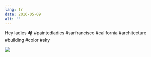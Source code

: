 ```yaml
---
lang: fr
date: 2016-05-09
alt: ''
---
```


Hey ladies 🏘 #paintedladies #sanfrancisco #california #architecture #building #color #sky

![](/photos/2016-05-09-1462765412.jpg)